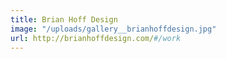 ```yaml
---
title: Brian Hoff Design
image: "/uploads/gallery__brianhoffdesign.jpg"
url: http://brianhoffdesign.com/#/work
---
```


